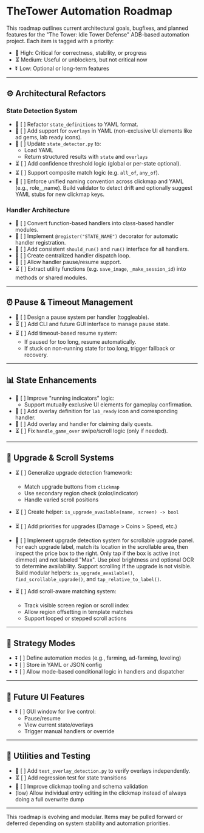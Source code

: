 # TheTower Automation Roadmap

This roadmap outlines current architectural goals, bugfixes, and planned features for the "The Tower: Idle Tower Defense" ADB-based automation project. Each item is tagged with a priority:

- 🔼 High: Critical for correctness, stability, or progress
- ⏳ Medium: Useful or unblockers, but not critical now
- ⏬ Low: Optional or long-term features

---

## ⚙️ Architectural Refactors

### State Detection System
- 🔼 [ ] Refactor `state_definitions` to YAML format.
- 🔼 [ ] Add support for `overlays` in YAML (non-exclusive UI elements like ad gems, lab ready icons).
- 🔼 [ ] Update `state_detector.py` to:
  - Load YAML
  - Return structured results with `state` and `overlays`
- ⏳ [ ] Add confidence threshold logic (global or per-state optional).
- ⏳ [ ] Support composite match logic (e.g. `all_of`, `any_of`).
- 🔼 [ ] Enforce unified naming convention across clickmap and YAML (e.g., role__name). Build validator to detect drift and optionally suggest YAML stubs for new clickmap keys.


### Handler Architecture
- 🔼 [ ] Convert function-based handlers into class-based handler modules.
- 🔼 [ ] Implement `@register("STATE_NAME")` decorator for automatic handler registration.
- 🔼 [ ] Add consistent `should_run()` and `run()` interface for all handlers.
- 🔼 [ ] Create centralized handler dispatch loop.
- 🔼 [ ] Allow handler pause/resume support.
- ⏳ [ ] Extract utility functions (e.g. `save_image`, `_make_session_id`) into methods or shared modules.

---

## ⏰ Pause & Timeout Management

- 🔼 [ ] Design a pause system per handler (toggleable).
- ⏳ [ ] Add CLI and future GUI interface to manage pause state.
- ⏳ [ ] Add timeout-based resume system:
  - If paused for too long, resume automatically.
  - If stuck on non-running state for too long, trigger fallback or recovery.

---

## 📊 State Enhancements

- 🔼 [ ] Improve "running indicators" logic:
  - Support mutually exclusive UI elements for gameplay confirmation.
- 🔼 [ ] Add overlay definition for `lab_ready` icon and corresponding handler.
- 🔼 [ ] Add overlay and handler for claiming daily quests.
- ⏳ [ ] Fix `handle_game_over` swipe/scroll logic (only if needed).

---

## 🔄 Upgrade & Scroll Systems

- ⏳ [ ] Generalize upgrade detection framework:
  - Match upgrade buttons from `clickmap`
  - Use secondary region check (color/indicator)
  - Handle varied scroll positions
- ⏳ [ ] Create helper: `is_upgrade_available(name, screen) -> bool`
- ⏳ [ ] Add priorities for upgrades (Damage > Coins > Speed, etc.)
- 🔼 [ ] Implement upgrade detection system for scrollable upgrade panel. For each upgrade label, match its location in the scrollable area, then inspect the price box to the right. Only tap if the box is active (not dimmed) and not labeled "Max". Use pixel brightness and optional OCR to determine availability. Support scrolling if the upgrade is not visible. Build modular helpers: `is_upgrade_available()`, `find_scrollable_upgrade()`, and `tap_relative_to_label()`.


- ⏳ [ ] Add scroll-aware matching system:
  - Track visible screen region or scroll index
  - Allow region offsetting in template matches
  - Support looped or stepped scroll actions

---

## 🔢 Strategy Modes

- ⏬ [ ] Define automation modes (e.g., farming, ad-farming, leveling)
- ⏬ [ ] Store in YAML or JSON config
- ⏬ [ ] Allow mode-based conditional logic in handlers and dispatcher

---

## 🎨 Future UI Features

- ⏬ [ ] GUI window for live control:
  - Pause/resume
  - View current state/overlays
  - Trigger manual handlers or override

---

## 🔄 Utilities and Testing

- 🔼 [ ] Add `test_overlay_detection.py` to verify overlays independently.
- ⏳ [ ] Add regression test for state transitions
- 🔼 [ ] Improve clickmap tooling and schema validation
- (low) Allow individual entry editing in the clickmap instead of always doing a full overwrite dump

---

This roadmap is evolving and modular. Items may be pulled forward or deferred depending on system stability and automation priorities.


